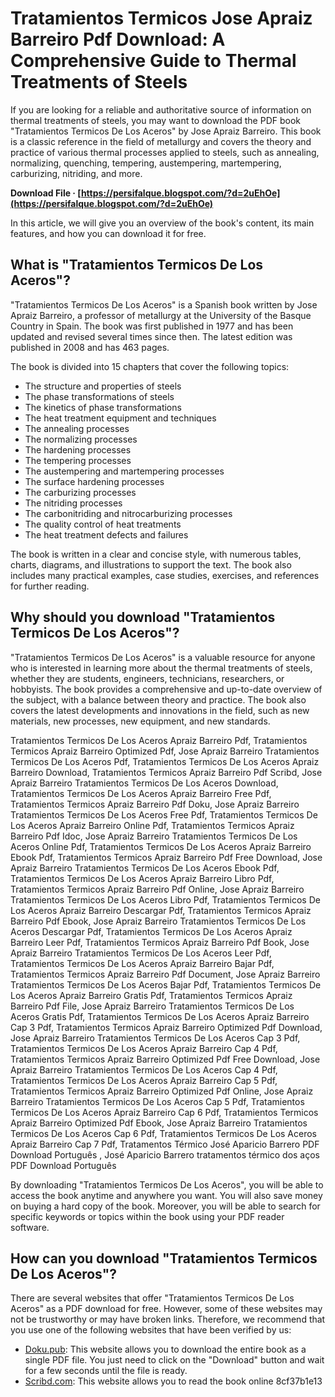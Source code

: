# Tratamientos Termicos Jose Apraiz Barreiro Pdf Download: A Comprehensive Guide to Thermal Treatments of Steels
  
If you are looking for a reliable and authoritative source of information on thermal treatments of steels, you may want to download the PDF book "Tratamientos Termicos De Los Aceros" by Jose Apraiz Barreiro. This book is a classic reference in the field of metallurgy and covers the theory and practice of various thermal processes applied to steels, such as annealing, normalizing, quenching, tempering, austempering, martempering, carburizing, nitriding, and more.
 
**Download File · [https://persifalque.blogspot.com/?d=2uEhOe](https://persifalque.blogspot.com/?d=2uEhOe)**


  
In this article, we will give you an overview of the book's content, its main features, and how you can download it for free.
  
## What is "Tratamientos Termicos De Los Aceros"?
  
"Tratamientos Termicos De Los Aceros" is a Spanish book written by Jose Apraiz Barreiro, a professor of metallurgy at the University of the Basque Country in Spain. The book was first published in 1977 and has been updated and revised several times since then. The latest edition was published in 2008 and has 463 pages.
  
The book is divided into 15 chapters that cover the following topics:
  
- The structure and properties of steels
- The phase transformations of steels
- The kinetics of phase transformations
- The heat treatment equipment and techniques
- The annealing processes
- The normalizing processes
- The hardening processes
- The tempering processes
- The austempering and martempering processes
- The surface hardening processes
- The carburizing processes
- The nitriding processes
- The carbonitriding and nitrocarburizing processes
- The quality control of heat treatments
- The heat treatment defects and failures

The book is written in a clear and concise style, with numerous tables, charts, diagrams, and illustrations to support the text. The book also includes many practical examples, case studies, exercises, and references for further reading.
  
## Why should you download "Tratamientos Termicos De Los Aceros"?
  
"Tratamientos Termicos De Los Aceros" is a valuable resource for anyone who is interested in learning more about the thermal treatments of steels, whether they are students, engineers, technicians, researchers, or hobbyists. The book provides a comprehensive and up-to-date overview of the subject, with a balance between theory and practice. The book also covers the latest developments and innovations in the field, such as new materials, new processes, new equipment, and new standards.
 
Tratamientos Termicos De Los Aceros Apraiz Barreiro Pdf,  Tratamientos Termicos Apraiz Barreiro Optimized Pdf,  Jose Apraiz Barreiro Tratamientos Termicos De Los Aceros Pdf,  Tratamientos Termicos De Los Aceros Apraiz Barreiro Download,  Tratamientos Termicos Apraiz Barreiro Pdf Scribd,  Jose Apraiz Barreiro Tratamientos Termicos De Los Aceros Download,  Tratamientos Termicos De Los Aceros Apraiz Barreiro Free Pdf,  Tratamientos Termicos Apraiz Barreiro Pdf Doku,  Jose Apraiz Barreiro Tratamientos Termicos De Los Aceros Free Pdf,  Tratamientos Termicos De Los Aceros Apraiz Barreiro Online Pdf,  Tratamientos Termicos Apraiz Barreiro Pdf Idoc,  Jose Apraiz Barreiro Tratamientos Termicos De Los Aceros Online Pdf,  Tratamientos Termicos De Los Aceros Apraiz Barreiro Ebook Pdf,  Tratamientos Termicos Apraiz Barreiro Pdf Free Download,  Jose Apraiz Barreiro Tratamientos Termicos De Los Aceros Ebook Pdf,  Tratamientos Termicos De Los Aceros Apraiz Barreiro Libro Pdf,  Tratamientos Termicos Apraiz Barreiro Pdf Online,  Jose Apraiz Barreiro Tratamientos Termicos De Los Aceros Libro Pdf,  Tratamientos Termicos De Los Aceros Apraiz Barreiro Descargar Pdf,  Tratamientos Termicos Apraiz Barreiro Pdf Ebook,  Jose Apraiz Barreiro Tratamientos Termicos De Los Aceros Descargar Pdf,  Tratamientos Termicos De Los Aceros Apraiz Barreiro Leer Pdf,  Tratamientos Termicos Apraiz Barreiro Pdf Book,  Jose Apraiz Barreiro Tratamientos Termicos De Los Aceros Leer Pdf,  Tratamientos Termicos De Los Aceros Apraiz Barreiro Bajar Pdf,  Tratamientos Termicos Apraiz Barreiro Pdf Document,  Jose Apraiz Barreiro Tratamientos Termicos De Los Aceros Bajar Pdf,  Tratamientos Termicos De Los Aceros Apraiz Barreiro Gratis Pdf,  Tratamientos Termicos Apraiz Barreiro Pdf File,  Jose Apraiz Barreiro Tratamientos Termicos De Los Aceros Gratis Pdf,  Tratamientos Termicos De Los Aceros Apraiz Barreiro Cap 3 Pdf,  Tratamientos Termicos Apraiz Barreiro Optimized Pdf Download,  Jose Apraiz Barreiro Tratamientos Termicos De Los Aceros Cap 3 Pdf,  Tratamientos Termicos De Los Aceros Apraiz Barreiro Cap 4 Pdf,  Tratamientos Termicos Apraiz Barreiro Optimized Pdf Free Download,  Jose Apraiz Barreiro Tratamientos Termicos De Los Aceros Cap 4 Pdf,  Tratamientos Termicos De Los Aceros Apraiz Barreiro Cap 5 Pdf,  Tratamientos Termicos Apraiz Barreiro Optimized Pdf Online,  Jose Apraiz Barreiro Tratamientos Termicos De Los Aceros Cap 5 Pdf,  Tratamientos Termicos De Los Aceros Apraiz Barreiro Cap 6 Pdf,  Tratamientos Termicos Apraiz Barreiro Optimized Pdf Ebook,  Jose Apraiz Barreiro Tratamientos Termicos De Los Aceros Cap 6 Pdf,  Tratamientos Termicos De Los Aceros Apraiz Barreiro Cap 7 Pdf,  Tratamentos Térmico José Aparicio Barrero PDF Download Português ,  José Aparicio Barrero tratamentos térmico dos aços PDF Download Português
  
By downloading "Tratamientos Termicos De Los Aceros", you will be able to access the book anytime and anywhere you want. You will also save money on buying a hard copy of the book. Moreover, you will be able to search for specific keywords or topics within the book using your PDF reader software.
  
## How can you download "Tratamientos Termicos De Los Aceros"?
  
There are several websites that offer "Tratamientos Termicos De Los Aceros" as a PDF download for free. However, some of these websites may not be trustworthy or may have broken links. Therefore, we recommend that you use one of the following websites that have been verified by us:

- [Doku.pub](https://doku.pub/documents/tratamientos-termicos-de-los-aceros-apraiz-barreiro-el9vzn66xjqy): This website allows you to download the entire book as a single PDF file. You just need to click on the "Download" button and wait for a few seconds until the file is ready.
- [Scribd.com](https://www.scribd.com/document/356662747/Apraiz-Barreiro-tratamientos-termicos): This website allows you to read the book online 8cf37b1e13


